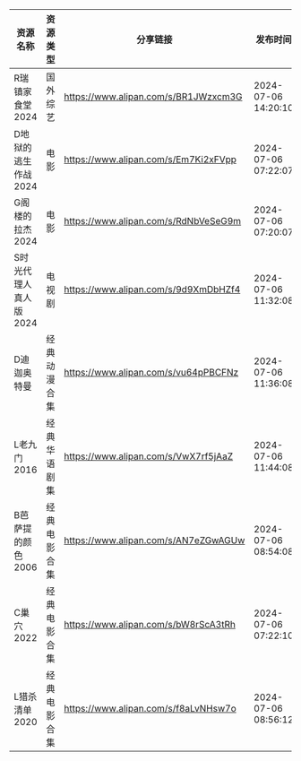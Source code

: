 | 资源名称          | 资源类型   | 分享链接                                 | 发布时间                |
| ------------- | ------ | ------------------------------------ | ------------------- |
| R瑞镇家食堂2024    | 国外综艺   | https://www.alipan.com/s/BR1JWzxcm3G | 2024-07-06 14:20:10 |
| D地狱的逃生作战2024  | 电影     | https://www.alipan.com/s/Em7Ki2xFVpp | 2024-07-06 07:22:07 |
| G阁楼的拉杰2024    | 电影     | https://www.alipan.com/s/RdNbVeSeG9m | 2024-07-06 07:20:07 |
| S时光代理人真人版2024 | 电视剧    | https://www.alipan.com/s/9d9XmDbHZf4 | 2024-07-06 11:32:08 |
| D迪迦奥特曼        | 经典动漫合集 | https://www.alipan.com/s/vu64pPBCFNz | 2024-07-06 11:36:08 |
| L老九门2016      | 经典华语剧集 | https://www.alipan.com/s/VwX7rf5jAaZ | 2024-07-06 11:44:08 |
| B芭萨提的颜色2006   | 经典电影合集 | https://www.alipan.com/s/AN7eZGwAGUw | 2024-07-06 08:54:08 |
| C巢穴2022       | 经典电影合集 | https://www.alipan.com/s/bW8rScA3tRh | 2024-07-06 07:22:10 |
| L猎杀清单2020     | 经典电影合集 | https://www.alipan.com/s/f8aLvNHsw7o | 2024-07-06 08:56:12 |
